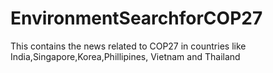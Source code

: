 # EnvironmentSearchforCOP27

This contains the news related to COP27 in countries like India,Singapore,Korea,Phillipines, Vietnam and Thailand

